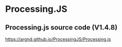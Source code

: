# Processing.JS
## Processing.js source code (V1.4.8)
https://argnd.github.io/ProcessingJS/Processing.js
